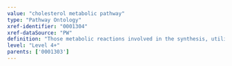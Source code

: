 ```yaml
---
value: "cholesterol metabolic pathway"
type: "Pathway Ontology"
xref-identifier: "0001304"
xref-dataSource: "PW"
definition: "Those metabolic reactions involved in the synthesis, utilization and/or degradation of cholesterol, an essential component of cell membranes and lipid rafts and the precursor for the synthesis of steroid hormones and bile acids."
level: "Level 4+"
parents: ['0001303']
---
```

